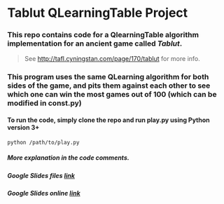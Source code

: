 
# Tablut QLearningTable Project
### This repo contains code for a QlearningTable algorithm implementation for an ancient game called *Tablut*.

> See http://tafl.cyningstan.com/page/170/tablut for more info.

### This program uses the same QLearning algorithm for both sides of the game, and pits them against each other to see which one can win the most games out of 100 (which can be modified in **const.py**)

#### To run the code, simply clone the repo and run play.py using Python version 3+

`python /path/to/play.py`

##### More explanation in the code comments.

##### Google Slides files [link](https://github.com/rdunski/ai-rjdunski/blob/master/tablut/AI%20Tablut%20QLearning.pptx)
##### Google Slides online [link](https://docs.google.com/presentation/d/1iMIn7zuXbQgNGNIYqsVWX6EU3Kanvo3SVAIYFsgpR-A/edit#slide=id.g77611e09af_0_4006)

